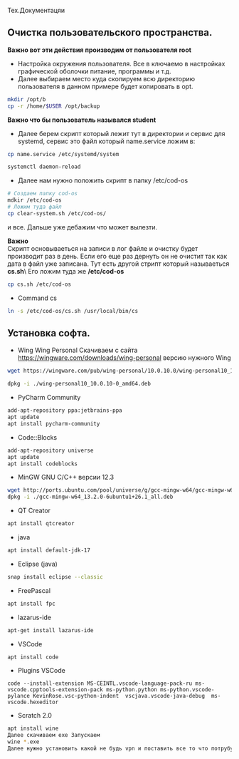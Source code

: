 Тех.Документацяи

## Очистка пользовательского пространства.
**Важно вот эти действия производим от пользователя root**
* Настройка окружения пользователя. Все в ключаемо в настройках графической оболочки питание, программы и т.д.
* Далее выбираем место куда скопируем всю директорию пользователя в данном примере будет копировать в opt.
```bash
mkdir /opt/b
cp -r /home/$USER /opt/backup
```
**Важно что бы пользователь назывался student**
* Далее берем скрипт который лежит тут в директории и сервис для systemd, сервис это файл который name.service ложим в:
```bash
cp name.service /etc/systemd/system

systemctl daemon-reload
```
* Далее нам нужно положить скрипт в папку /etc/cod-os
```bash
# Создаем папку cod-os
mdkir /etc/cod-os
# Ложим туда файл
cp clear-system.sh /etc/cod-os/
```
и все. Дальше уже дебажим что может вылезти.

**Важно**\
Скрипт основываеться на записи в лог файле и очистку будет производит раз в день. Если его еще раз дернуть он не очистит так как дата в файл уже записана.
Тут есть другой стрипт который называеться  **cs.sh**\ 
Его ложим туда же **/etc/cod-os**
```bash
cp cs.sh /etc/cod-os
```
* Command cs

```bash
ln -s /etc/cod-os/cs.sh /usr/local/bin/cs
```
## Установка софта.
* Wing Wing Personal
Скачиваем с сайта https://wingware.com/downloads/wing-personal версию нужного Wing

```bash 
wget https://wingware.com/pub/wing-personal/10.0.10.0/wing-personal10_10.0.10-0_amd64.deb

dpkg -i ./wing-personal10_10.0.10-0_amd64.deb
```
* PyCharm Community 
```bash 
add-apt-repository ppa:jetbrains-ppa
apt update
apt install pycharm-community
```
* Code::Blocks 
```bash
add-apt-repository universe
apt update
apt install codeblocks
```
* MinGW GNU C/C++ версии 12.3
```bash
wget http://ports.ubuntu.com/pool/universe/g/gcc-mingw-w64/gcc-mingw-w64_13.2.0-6ubuntu1+26.1_all.deb
dpkg -i ./gcc-mingw-w64_13.2.0-6ubuntu1+26.1_all.deb
```
* QT Creator
```bash
apt install qtcreator
```
* java
```bash
apt install default-jdk-17
```
* Eclipse (java)
```bash
snap install eclipse --classic
```
* FreePascal
```bash
apt install fpc
```
* lazarus-ide
```bash
apt-get install lazarus-ide
```
* VSCode
```bash
apt install code
```
* Plugins VSCode
```
code --install-extension MS-CEINTL.vscode-language-pack-ru ms-vscode.cpptools-extension-pack ms-python.python ms-python.vscode-pylance KevinRose.vsc-python-indent  vscjava.vscode-java-debug  ms-vscode.hexeditor
``` 

* Scratch 2.0 
```bash
apt install wine
Далее скачиваем exe Запускаем
wine *.exe
Далее нужно установить какой не будь vpn и поставить все то что потрубует Scratch
```